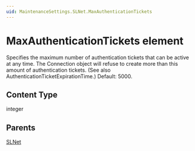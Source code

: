 ```yaml
---
uid: MaintenanceSettings.SLNet.MaxAuthenticationTickets
---
```


# MaxAuthenticationTickets element

Specifies the maximum number of authentication tickets that can be active at any time. The Connection object will refuse to create more than this amount of authentication tickets. (See also AuthenticationTicketExpirationTime.) Default: 5000.

## Content Type

integer

## Parents

[SLNet](xref:MaintenanceSettings.SLNet)
